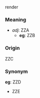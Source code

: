 render
### Meaning
+ _adj_: ZZA
    + __eg__: ZZB

### Origin

ZZC

### Synonym

__eg__: ZZD

+ ZZE


